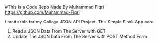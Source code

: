 #This Is a Code Repo Made By Muhammad Fiqri
https://github.com/Muhammad-Fiqri

I made this for my College JSON API Project.
This Simple Flask App can:
1. Read a JSON Data From The Server with GET
2. Update The JSON Data From The Server with POST Method Form